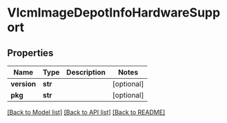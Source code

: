 # VlcmImageDepotInfoHardwareSupport

## Properties
Name | Type | Description | Notes
------------ | ------------- | ------------- | -------------
**version** | **str** |  | [optional] 
**pkg** | **str** |  | [optional] 

[[Back to Model list]](../README.md#documentation-for-models) [[Back to API list]](../README.md#documentation-for-api-endpoints) [[Back to README]](../README.md)

